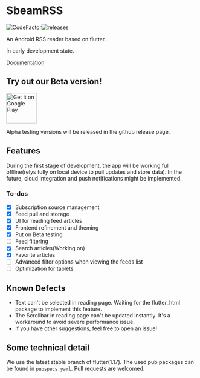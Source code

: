 # SbeamRSS
[![CodeFactor](https://www.codefactor.io/repository/github/sbeam-dev/sbeamrss/badge)](https://www.codefactor.io/repository/github/sbeam-dev/sbeamrss)![releases](https://img.shields.io/github/v/release/sbeam-dev/SbeamRSS?include_prereleases)

An Android RSS reader based on flutter.

In early development state.

[Documentation](https://github.com/sbeam-dev/SbeamRSS/blob/master/Docs.md)

## Try out our Beta version!

<a href='https://play.google.com/store/apps/details?id=dev.sbeam.rss&pcampaignid=pcampaignidMKT-Other-global-all-co-prtnr-py-PartBadge-Mar2515-1'><img alt='Get it on Google Play' src='https://play.google.com/intl/en_us/badges/static/images/badges/en_badge_web_generic.png' height=80/></a>

Alpha testing versions will be released in the github release page.

## Features

During the first stage of development, the app will be working full offline(relys fully on local device to pull updates and store data). In the future, cloud integration and push notifications might be implemented.

### To-dos

  - [x] Subscription source management
  - [x] Feed pull and storage
  - [x] UI for reading feed articles
  - [x] Frontend refinement and theming
  - [x] Put on Beta testing
  - [ ] Feed filtering
  - [x] Search articles(Working on)
  - [x] Favorite articles
  - [ ] Advanced filter options when viewing the feeds list
  - [ ] Optimization for tablets

## Known Defects

+ Text can't be selected in reading page. Waiting for the flutter_html package to implement this feature.
+ The Scrollbar in reading page can't be updated instantly. It's a workaround to avoid severe performance issue.
+ If you have other suggestions, feel free to open an issue!

## Some technical detail

We use the latest stable branch of flutter(1.17). The used pub packages can be found in `pubspecs.yaml`. Pull requests are welcomed.